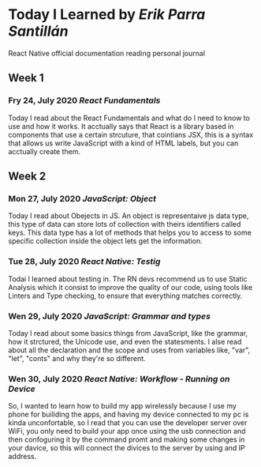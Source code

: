 # Today I Learned by *Erik Parra Santillán*

React Native official documentation reading personal journal

## Week 1

### Fry 24, July 2020 *React Fundamentals*
Today I read about the React Fundamentals and what do I need to know to use and how it works. It acctually says that React is a library based in components that use a certain strcuture, that cointians JSX, this is a syntax that allows us write JavaScript with a kind of HTML labels, but you can acctually create them.

## Week 2

### Mon 27, July 2020 *JavaScript: Object*
Today I read about Obejects in JS. An object is representaive js data type, this type of data can store lots of collection with theirs identifiers called keys. This data type has a lot of methods that helps you to access to some specific collection inside the object lets get the information.

### Tue 28, July 2020 *React Native: Testig*
Todai I learned about testing in. The RN devs recommend us to use Static Analysis 
which it consist to improve the quality of our code, using tools like Linters and Type checking, to ensure that everything matches correctly.

### Wen 29, July 2020 *JavaScript: Grammar and types*
Today I read about some basics things from JavaScript, like the grammar, how it strctured, the Unicode use, and even the statesments. I alse read about all the declaration and the scope and uses from variables like, "var", "let", "conts" and why they're so different.

### Wen 30, July 2020 *React Native: Workflow - Running on Device*
So, I wanted to learn how to build my app wirelessly because I use my phone for builiding the apps, and having my device connected to my pc is kinda unconfortable, so I read that you can use the developer server over WiFi, you only need to build your app once using the usb connection and then confoguring it by the command promt and making some changes in your davice, so this will connect the divices to the server by using and IP address.